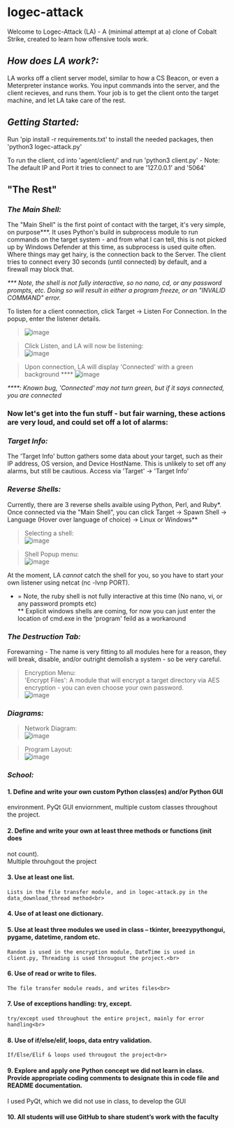 # logec-attack
Welcome to Logec-Attack (LA) - A (minimal attempt at a) clone of Cobalt Strike, created to learn how offensive tools work. <br>


## _How does LA work?:_

LA works off a client server model, similar to how a CS Beacon, or even a Meterpreter instance works. You input commands into the server,
and the client recieves, and runs them. Your job is to get the client onto the target machine, and let LA take care of the rest. 

## _Getting Started:_
Run 'pip install -r requirements.txt' to install the needed packages, then 'python3 logec-attack.py'

To run the client, cd into 'agent/client/' and run 'python3 client.py' - Note: The default IP and Port it tries to connect to are '127.0.0.1' and '5064'

## "The Rest"

### _The Main Shell:_ <br>
  The "Main Shell" is the first point of contact with the target, it's very simple, on purpose***. It uses Python's build in subprocess module to run commands on the target system - and from what I can tell, this is not picked up by Windows Defender at this time, as subprocess is used quite often. Where things may get hairy, is the connection back to the Server. The client tries to connect every 30 seconds (until connected) by default, and a firewall may block that. 

_*** Note, the shell is not fully interactive, so no nano, cd, or any password prompts, etc. Doing so will result in either a program freeze, or an "INVALID COMMAND" error._

To listen for a client connection, click Target -> Listen For Connection. In the popup, enter the listener details. 
>![image](https://user-images.githubusercontent.com/91687869/206892006-c2031f89-ba95-447d-a056-fafd5edcd133.png)

>Click Listen, and LA will now be listening: <br>
>![image](https://user-images.githubusercontent.com/91687869/206892035-3a962ef6-ea08-4c3a-8078-65969c6a9927.png)

> Upon connection, LA will display 'Connected' with a green background ****
>![image](https://user-images.githubusercontent.com/91687869/206892202-4a92ab41-e5ed-46db-835a-c5318190fa9a.png)

_****: Known bug, 'Connected' may not turn green, but if it says connected, you are connected_ <br>

### Now let's get into the fun stuff - but fair warning, these actions are very loud, and could set off a lot of alarms:

### _Target Info:_
  The 'Target Info' button gathers some data about your target, such as their IP address, OS version, and Device HostName. This is unlikely to set off any alarms, but still be cautious. Access via 'Target' -> 'Target Info'

### _Reverse Shells:_
  Currently, there are 3 reverse shells avaible using Python, Perl, and Ruby*. Once connected via the "Main Shell", you can click Target -> Spawn Shell -> Language (Hover over language of choice) -> Linux or Windows**
 
>Selecting a shell:<br>
![image](https://user-images.githubusercontent.com/91687869/206891032-7c476ffb-4bea-4438-ae5a-74da547982cf.png)

>Shell Popup menu:<br>
![image](https://user-images.githubusercontent.com/91687869/206891820-3fbadd92-7b2f-4e80-8d4e-03f9aeb0419d.png)


At the moment, LA _cannot_ catch the shell for you, so you have to start your own listener using netcat (nc -lvnp PORT). 

* = Note, the ruby shell is not fully interactive at this time (No nano, vi, or any password prompts etc) <br>
** Explicit windows shells are coming, for now you can just enter the location of cmd.exe in the 'program' feild as a workaround

### _The Destruction Tab: <br>_
  Forewarning - The name is very fitting to all modules here for a reason, they will break, disable, and/or outright demolish a system - so be very careful. <br>
  >Encryption Menu:<br>
  'Encrypt Files': A module that will encrypt a target directory via AES encryption - you can even choose your own password. <br>
   ![image](https://user-images.githubusercontent.com/91687869/206891627-b1a39a5e-c0ec-4f60-aafb-773afe33e5b4.png)

  


### _Diagrams:_ <br>

>Network Diagram: <br>
>![image](https://user-images.githubusercontent.com/91687869/206885050-58326a5f-c243-4931-a7ea-725d1f92bf0f.png) <br>

>Program Layout: <br>
>![image](https://user-images.githubusercontent.com/91687869/206885056-85b932d1-1344-4020-8336-522bf4b36e1b.png)

### _School:_ <br>
#### 1. Define and write your own custom Python class(es) and/or Python GUI<br>
environment.
    PyQt GUI enviornment, multiple custom classes throughout the project.<br>

####  2. Define and write your own at least three methods or functions (init does
not count).<br>
    Multiple throuhgout the project<br>

####  3. Use at least one list.<br>
    Lists in the file transfer module, and in logec-attack.py in the data_download_thread method<br>

####  4. Use of at least one dictionary.<br>


####  5. Use at least three modules we used in class – tkinter, breezypythongui, pygame, datetime, random etc.<br>

    Random is used in the encryption module, DateTime is used in client.py, Threading is used througout the project.<br>

####  6. Use of read or write to files.<br>
    The file transfer module reads, and writes files<br>

####  7. Use of exceptions handling: try, except.<br>
    try/except used throughout the entire project, mainly for error handling<br>

####  8. Use of if/else/elif, loops, data entry validation.<br>
    If/Else/Elif & loops used througout the project<br>

####  9. Explore and apply one Python concept we did not learn in class. Provide appropriate coding comments to designate this in code file and README documentation.<br>
I used PyQt, which we did not use in class, to develop the GUI<br>

####  10. All students will use GitHub to share student’s work with the faculty<br>


